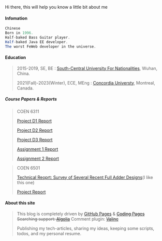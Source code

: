 Hi there, this will help you know a little bit about me

#### Infomation

```java
Chinese
Born in 1996.
Half-baked Bass Guitar player.
Half-baked Java EE developer.
The worst FeWeb developer in the universe.
```

#### Education

> 2015-2019, SE, BE : [South-Central University For Nationalities](http://www.scuec.edu.cn/s/1/t/560/main.htm), Wuhan, China.
>
> 2021(Fall)-2023(Winter), ECE, MEng : [Concordia Universty](https://www.concordia.ca/), Montreal, Canada.

##### Course Papers & Reports

> COEN 6311
>
> [Project D1 Report](https://github.com/youyinnn/COEN6311_super/blob/main/doc/D1/output/main.pdf)
>
> [Project D2 Report](https://github.com/youyinnn/COEN6311_super/blob/main/doc/D2/output/main.pdf)
>
> [Project D3 Report](https://github.com/youyinnn/COEN6311_super/blob/main/doc/D3/output/main.pdf)
>
> [Assignment 1 Report](https://github.com/youyinnn/coen_6311_assignment1/blob/main/doc/report/output/main.pdf)
>
> [Assignment 2 Report](https://github.com/youyinnn/coen_6311_assignment1/blob/main/doc/report2/output/main.pdf)

> COEN 6501
>
> [Technical Reoprt: Survey of Several Recent Full Adder Designs](https://github.com/youyinnn/coen_6501/blob/main/a1_report/output/report.pdf)(I like this one)
>
> [Project Report](https://github.com/youyinnn/coen_6501/blob/main/project_spec/output/main.pdf)

#### About this site

> This blog is completely driven by [GitHub Pages](https://pages.github.com/) & <del>[Coding Pages](https://help.coding.net/docs/cd/static-website.html)</del> <del>Searching support: [Algolia](https://www.algolia.com/)</del>
> Comment plugin: <del>[Valine](https://valine.js.org/)</del>
>
> Publishing my tech-articles, sharing my ideas, keeping some scripts, todos, and my personal resume.

<!-- Change Log

```console
2020-06-09: split scripts into multiple .htm file for compressing request traffic

2020-06-09: flowchart.js support

2020-06-06: specifying scripts loading according certain location.pathname

2020-06-05: move back to gitee pages...

2020-05-11: upgrade animate.css to 4.0.0

2020-05-08: abandon the gitee pages due to the unstability of their services, move to coding pages

2020-05-04: algolia search

2020-04-15: valine comment plugin

2020-03-12: redirect url to gitee pages when visit from china region

2020-03-09: start to remove issues-based idea, staticize the entire site

2019-01-30: jsdelivr cdn support

2018-11-24: add statistices for site

2018-09-02: add hacknical

2018-08-24: add emoji, katex

2018-07-11: articles series support

2018-07-02: config data sync on one issue

2018-05-27: v5.*: code-highlight/css imporvement blablabal

2018-05-07: v3.* alright...

2018-05-07: v2.0

2018-05-04: v1.0~

2018-04-27: media support

2017-11-23: online
``` -->
